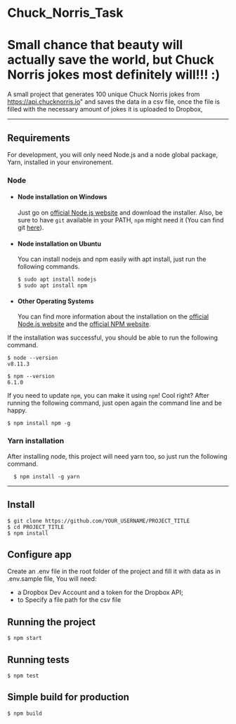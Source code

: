 # Chuck_Norris_Task

# Small chance that beauty will actually save the world, but Chuck Norris jokes most definitely will!!! :)

A small project that generates 100 unique Chuck Norris jokes from https://api.chucknorris.io" and saves the data in a csv file,
once the file is filled with the necessary amount of jokes it is uploaded to Dropbox,

---

## Requirements

For development, you will only need Node.js and a node global package, Yarn, installed in your environement.

### Node

- #### Node installation on Windows

  Just go on [official Node.js website](https://nodejs.org/) and download the installer.
  Also, be sure to have `git` available in your PATH, `npm` might need it (You can find git [here](https://git-scm.com/)).

- #### Node installation on Ubuntu

  You can install nodejs and npm easily with apt install, just run the following commands.

      $ sudo apt install nodejs
      $ sudo apt install npm

- #### Other Operating Systems
  You can find more information about the installation on the [official Node.js website](https://nodejs.org/) and the [official NPM website](https://npmjs.org/).

If the installation was successful, you should be able to run the following command.

    $ node --version
    v8.11.3

    $ npm --version
    6.1.0

If you need to update `npm`, you can make it using `npm`! Cool right? After running the following command, just open again the command line and be happy.

    $ npm install npm -g

###

### Yarn installation

After installing node, this project will need yarn too, so just run the following command.

      $ npm install -g yarn

---

## Install

    $ git clone https://github.com/YOUR_USERNAME/PROJECT_TITLE
    $ cd PROJECT_TITLE
    $ npm install

## Configure app

Create an .env file in the root folder of the project and fill it with data as in .env.sample file, You will need:

- a Dropbox Dev Account and a token for the Dropbox API;
- to Specify a file path for the csv file

## Running the project

    $ npm start

## Running tests

    $ npm test

## Simple build for production

    $ npm build
